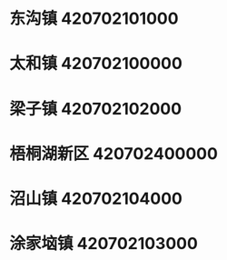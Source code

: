 # 东沟镇 420702101000
# 太和镇 420702100000
# 梁子镇 420702102000
# 梧桐湖新区 420702400000
# 沼山镇 420702104000
# 涂家垴镇 420702103000
